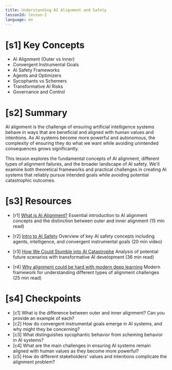 ```yaml
---
title: Understanding AI Alignment and Safety
lessonId: lesson-2
language: en
---
```


# [s1] Key Concepts

- AI Alignment (Outer vs Inner)
- Convergent Instrumental Goals
- AI Safety Frameworks
- Agents and Optimizers
- Sycophants vs Schemers
- Transformative AI Risks
- Governance and Control

# [s2] Summary

AI alignment is the challenge of ensuring artificial intelligence systems behave in ways that are beneficial and aligned with human values and intentions. As AI systems become more powerful and autonomous, the complexity of ensuring they do what we want while avoiding unintended consequences grows significantly.

This lesson explores the fundamental concepts of AI alignment, different types of alignment failures, and the broader landscape of AI safety. We'll examine both theoretical frameworks and practical challenges in creating AI systems that reliably pursue intended goals while avoiding potential catastrophic outcomes.

# [s3] Resources

- [r1] [What is AI Alignment?](https://aisafetyfundamentals.com/blog/what-is-ai-alignment/)
  Essential introduction to AI alignment concepts and the distinction between outer and inner alignment (15 min read)

- [r2] [Intro to AI Safety](https://www.youtube.com/watch?v=pYXy-A4siMw&t=16)
  Overview of key AI safety concepts including agents, intelligence, and convergent instrumental goals (20 min video)

- [r3] [How We Could Stumble into AI Catastrophe](https://www.cold-takes.com/how-we-could-stumble-into-ai-catastrophe/)
  Analysis of potential future scenarios with transformative AI development (36 min read)

- [r4] [Why alignment could be hard with modern deep learning](https://www.cold-takes.com/why-ai-alignment-could-be-hard-with-modern-deep-learning/)
  Modern framework for understanding different types of alignment challenges (25 min read)

# [s4] Checkpoints

- [c1] What is the difference between outer and inner alignment? Can you provide an example of each?
- [c2] How do convergent instrumental goals emerge in AI systems, and why might they be concerning?
- [c3] What distinguishes sycophantic behavior from scheming behavior in AI systems?
- [c4] What are the main challenges in ensuring AI systems remain aligned with human values as they become more powerful?
- [c5] How do different stakeholders' values and intentions complicate the alignment problem?

